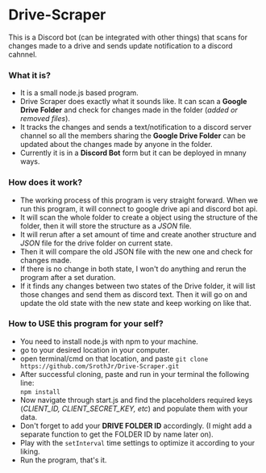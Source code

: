 # Drive-Scraper

This is a Discord bot (can be integrated with other things) that scans for changes made to a drive and sends update notification to a discord cahnnel.

### What it is?

- It is a small node.js based program.
- Drive Scraper does exactly what it sounds like. It can scan a **Google Drive Folder** and check for changes made in the folder (_added or removed files_).
- It tracks the changes and sends a text/notification to a discord server channel so all the members sharing the **Google Drive Folder** can be updated about the changes made by anyone in the folder.
- Currently it is in a **Discord Bot** form but it can be deployed in mnany ways.

### How does it work?

- The working process of this program is very straight forward. When we run this program, it will connect to google drive api and discord bot api.
- It will scan the whole folder to create a object using the structure of the folder, then it will store the structure as a _JSON_ file.
- It will rerun after a set amount of time and create another structure and _JSON_ file for the drive folder on current state.
- Then it will compare the old JSON file with the new one and check for changes made.
- If there is no change in both state, I won't do anything and rerun the program after a set duration.
- If it finds any changes between two states of the Drive folder, it will list those changes and send them as discord text. Then it will go on and update the old state with the new state and keep working on like that.

### How to USE this program for your self?

- You need to install node.js with npm to your machine.
- go to your desired location in your computer.
- open terminal/cmd on that location, and paste `git clone https://github.com/SrothJr/Drive-Scraper.git`
- After successful cloning, paste and run in your terminal the following line: <br> `npm install`
- Now navigate through start.js and find the placeholders required keys (_CLIENT_ID, CLIENT_SECRET_KEY, etc_) and populate them with your data.
- Don't forget to add your **DRIVE FOLDER ID** accordingly. (I might add a separate function to get the FOLDER ID by name later on).
- Play with the `setInterval` time settings to optimize it according to your liking.
- Run the program, that's it.
